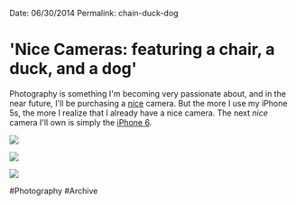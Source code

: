 Date: 06/30/2014
Permalink: chain-duck-dog

# 'Nice Cameras: featuring a chair, a duck, and a dog'

Photography is something I'm becoming very passionate about, and in the near future, I'll be purchasing a [nice](http://www.amazon.com/dp/B00HPQ09NA/ref=wl_it_dp_o_pC_nS_ttl?_encoding=UTF8&colid=2TD5VY7SNQGK9&coliid=I1HHCII3FVT077&psc=1) camera. But the more I use my iPhone 5s, the more I realize that I already have a nice camera. The next *nice* camera I'll own is simply the [iPhone 6](http://www.macrumors.com/roundup/iphone-6/).

![](http://s21.postimg.org/544a7hbk7/chair.jpg)

![](http://s29.postimg.org/suaw93vqv/duck.jpg)

![](http://s28.postimg.org/kadban9rh/dog.jpg)


#Photography #Archive
